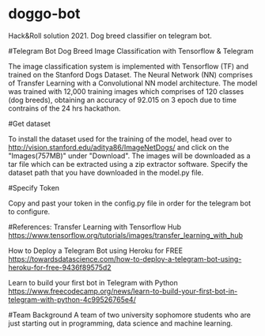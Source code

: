 # doggo-bot
Hack&amp;Roll solution 2021. Dog breed classifier on telegram bot.

#Telegram Bot Dog Breed Image Classification with Tensorflow & Telegram

The image classification system is implemented with Tensorflow (TF) and trained on the Stanford Dogs Dataset.
The Neural Network (NN) comprises of Transfer Learning with a Convolutional NN model architecture. 
The model was trained with 12,000 training images which comprises of 120 classes (dog breeds), obtaining an accuracy of 92.015 on 3 epoch due to time contrains of the 24 hrs hackathon.


#Get dataset

To install the dataset used for the training of the model, head over to http://vision.stanford.edu/aditya86/ImageNetDogs/ and click on the "Images(757MB)" under "Download". 
The images will be downloaded as a tar file which can be extracted using a zip extractor software.
Specify the dataset path that you have downloaded in the model.py file.

#Specify Token

Copy and past your token in the config.py file in order for the telegram bot to configure.

#References:
Transfer Learning with Tensorflow Hub
https://www.tensorflow.org/tutorials/images/transfer_learning_with_hub

How to Deploy a Telegram Bot using Heroku for FREE
https://towardsdatascience.com/how-to-deploy-a-telegram-bot-using-heroku-for-free-9436f89575d2

Learn to build your first bot in Telegram with Python
https://www.freecodecamp.org/news/learn-to-build-your-first-bot-in-telegram-with-python-4c99526765e4/

#Team Background
A team of two university sophomore students who are just starting out in programming, data science and machine learning.
